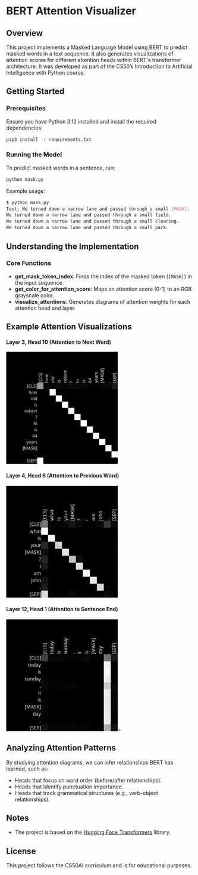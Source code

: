 # BERT Attention Visualizer

## Overview
This project implements a Masked Language Model using BERT to predict masked words in a text sequence. It also generates visualizations of attention scores for different attention heads within BERT's transformer architecture. It was developed as part of the CS50’s Introduction to Artificial Intelligence with Python course.


## Getting Started
### Prerequisites
Ensure you have Python 3.12 installed and install the required dependencies:
```bash
pip3 install -r requirements.txt
```

### Running the Model
To predict masked words in a sentence, run:
```bash
python mask.py
```
Example usage:
```bash
$ python mask.py
Text: We turned down a narrow lane and passed through a small [MASK].
We turned down a narrow lane and passed through a small field.
We turned down a narrow lane and passed through a small clearing.
We turned down a narrow lane and passed through a small park.
```

## Understanding the Implementation
### Core Functions
- **get_mask_token_index**: Finds the index of the masked token (`[MASK]`) in the input sequence.
- **get_color_for_attention_score**: Maps an attention score (0-1) to an RGB grayscale color.
- **visualize_attentions**: Generates diagrams of attention weights for each attention head and layer.

## Example Attention Visualizations
#### Layer 3, Head 10 (Attention to Next Word)
<img src="assets/example3_Layer3_Head10.png" width="300" >

#### Layer 4, Head 6 (Attention to Previous Word)
<img src="assets/example2_Layer4_Head6.png" width="300" >

#### Layer 12, Head 1 (Attention to Sentence End)
<img src="assets/example1_Layer12_Head1.png" width="300" >=

## Analyzing Attention Patterns
By studying attention diagrams, we can infer relationships BERT has learned, such as:
- Heads that focus on word order (before/after relationships).
- Heads that identify punctuation importance.
- Heads that track grammatical structures (e.g., verb-object relationships).

## Notes
- The project is based on the [Hugging Face Transformers](https://huggingface.co/docs/transformers) library.

## License
This project follows the CS50AI curriculum and is for educational purposes.
